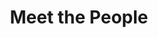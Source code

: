 ---
layout: people
title: Meet the People
name: "Peter Huang"
position: "PhD Student (Computer Science)"
current: true
headshot: "peter.png"
Hompepage: "https://peterpaohuang.github.io/"
google_scholar: "https://scholar.google.com/citations?user=8wSLBe4AAAAJ&hl=en"
GitHub: "https://github.com/peterpaohuang"
twitter: "https://peterpaohuang.github.io/"
bio: "Hello! I'm a CS PhD student at Stanford University funded by a NSF Graduate Research Fellowship. My research aims to develop machine learning algorithms to understand, treat, and reverse disease at the single cell level. Previously, I obtained my BS in Computer Science from the University of Illinois at Urbana-Champaign. Outside of research, I spend my time running, hiking, and exploring new foods."
---